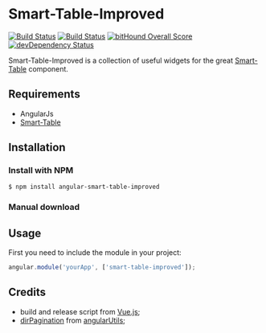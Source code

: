 # Smart-Table-Improved

[![Build Status](https://travis-ci.org/timonwong/smart-table-improved.svg?branch=development)](https://travis-ci.org/timonwong/smart-table-improved)
[![Build Status](https://circleci.com/gh/timonwong/smart-table-improved/tree/development.svg?style=shield)](https://circleci.com/gh/timonwong/smart-table-improved/tree/development)
[![bitHound Overall Score](https://www.bithound.io/github/timonwong/smart-table-improved/badges/score.svg)](https://www.bithound.io/github/timonwong/smart-table-improved)
[![devDependency Status](https://david-dm.org/timonwong/smart-table-improved/dev-status.svg?branch=development)](https://david-dm.org/timonwong/smart-table-improved#info=devDependencies)

Smart-Table-Improved is a collection of useful widgets for the great [Smart-Table] component.

## Requirements

- AngularJs
- [Smart-Table]

## Installation


### Install with NPM

```
$ npm install angular-smart-table-improved
```

### Manual download

## Usage

First you need to include the module in your project:

```javascript
angular.module('yourApp', ['smart-table-improved']);
```

## Credits

- build and release script from [Vue.js];
- [dirPagination] from [angularUtils];

[Smart-Table]: http://lorenzofox3.github.io/smart-table-website
[angularUtils]: https://github.com/michaelbromley/angularUtils
[dirPagination]: https://github.com/michaelbromley/angularUtils/tree/master/src/directives/pagination
[Vue.js]: https://github.com/vuejs/vue
